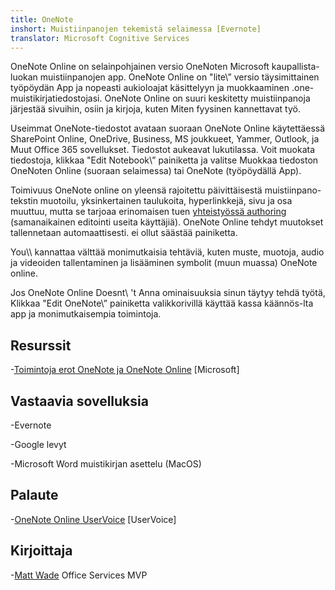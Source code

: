 ```yaml
---
title: OneNote
inshort: Muistiinpanojen tekemistä selaimessa [Evernote]
translator: Microsoft Cognitive Services
---
```


OneNote Online on selainpohjainen versio OneNoten Microsoft
kaupallista-luokan muistiinpanojen app. OneNote Online on \"lite\” versio
täysimittainen työpöydän App ja nopeasti aukioloajat
käsittelyyn ja muokkaaminen .one-muistikirjatiedostojasi. OneNote Online on suuri
keskitetty muistiinpanoja järjestää sivuihin, osiin ja kirjoja, kuten
Miten fyysinen kannettavat työ.

Useimmat OneNote-tiedostot avataan suoraan OneNote Online käytettäessä
SharePoint Online, OneDrive, Business, MS joukkueet, Yammer, Outlook, ja
Muut Office 365 sovellukset. Tiedostot aukeavat lukutilassa. Voit muokata
tiedostoja, klikkaa \"Edit Notebook\” painiketta ja valitse Muokkaa
tiedoston OneNoten Online (suoraan selaimessa) tai OneNote (työpöydällä
App).

Toimivuus OneNote online on yleensä rajoitettu päivittäisestä
muistiinpano-tekstin muotoilu, yksinkertainen taulukoita, hyperlinkkejä, sivu ja
osa muuttuu, mutta se tarjoaa erinomaisen tuen
[yhteistyössä authoring](http://icsh.pt/CoAuthoring) (samanaikainen editointi
useita käyttäjiä). OneNote Online tehdyt muutokset tallennetaan
automaattisesti. ei ollut säästää painiketta.

You\\\\ kannattaa välttää monimutkaisia tehtäviä, kuten muste, muotoja, audio ja
videoiden tallentaminen ja lisääminen symbolit (muun muassa) OneNote online.

Jos OneNote Online Doesnt\ 't Anna ominaisuuksia sinun täytyy tehdä työtä,
Klikkaa \"Edit OneNote\” painiketta valikkorivillä käyttää
kassa käännös-lta app ja monimutkaisempia toimintoja.

Resurssit
---------

-[Toimintoja erot OneNote ja OneNote
    Online](https://support.office.com/en-us/article/Differences-between-using-a-notebook-in-the-browser-and-in-OneNote-a3d1fc13-ac74-456b-b391-b633a62aa83f)
    \[Microsoft\]

Vastaavia sovelluksia
--------------------

-Evernote

-Google levyt

-Microsoft Word muistikirjan asettelu (MacOS)

Palaute
---------

-[OneNote Online UserVoice](https://onenote.uservoice.com/forums/327183-onenote-online)
    \[UserVoice\]

Kirjoittaja
---------

-[Matt Wade](https://www.linkedin.com/in/thatmattwade/) Office Services MVP


